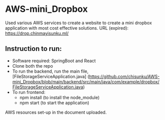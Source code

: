 # AWS-mini_Dropbox
Used various AWS services to create a website to create a mini dropbox application with most cost effective solutions. 
URL (expired): https://drop.chinmayisunku.ml/

## Instruction to run:
- Software required: SpringBoot and React
- Clone both the repo 
- To run the backend, run the main file, [FileStorageServiceApplication.java] (https://github.com/chisunku/AWS-mini_Dropbox/blob/main/backend/src/main/java/com/example/dropbox/FileStorageServiceApplication.java)
- To run frontend:
  - npm install (to install the node_module)
  - npm start (to start the application)

AWS resources set-up in the document uploaded. 
